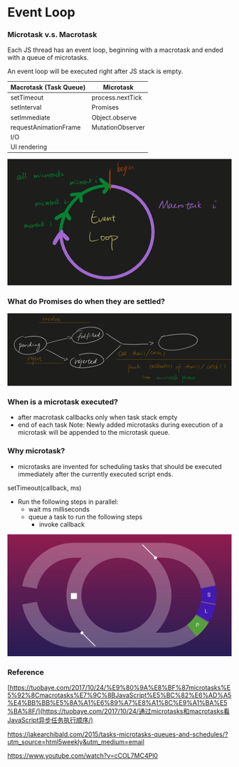 # Event Loop

### Microtask v.s. Macrotask

Each JS thread has an event loop, beginning with a macrotask and ended with a queue of microtasks.

An event loop will be executed right after JS stack is empty.

| Macrotask (Task Queue) | Microtask |
|----|----|
|setTimeout | process.nextTick|
|setInterval | Promises|
|setImmediate | Object.observe|
|requestAnimationFrame | MutationObserver|
|I/O | |
|UI rendering | |

<img src="./EventLoop.png" alt="EventLoop">

### What do Promises do when they are settled?

<img src="./PromisePushCallbacks.png" alt="PromisePushCallbacks">

### When is a microtask executed?
* after macrotask callbacks only when task stack empty
* end of each task
Note: Newly added microtasks during execution of a microtask will be appended to the microtask queue.

### Why microtask?
* microtasks are invented for scheduling tasks that should be executed immediately after the currently executed script ends.

setTimeout(callback, ms)

* Run the following steps in parallel:
  * wait ms milliseconds
  * queue a task to run the following steps
    * invoke callback

![image-20200629195824663](./event-loop-jake.png)

### Reference

[https://tuobaye.com/2017/10/24/%E9%80%9A%E8%BF%87microtasks%E5%92%8Cmacrotasks%E7%9C%8BJavaScript%E5%BC%82%E6%AD%A5%E4%BB%BB%E5%8A%A1%E6%89%A7%E8%A1%8C%E9%A1%BA%E5%BA%8F/](https://tuobaye.com/2017/10/24/通过microtasks和macrotasks看JavaScript异步任务执行顺序/)

https://jakearchibald.com/2015/tasks-microtasks-queues-and-schedules/?utm_source=html5weekly&utm_medium=email

https://www.youtube.com/watch?v=cCOL7MC4Pl0